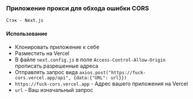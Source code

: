 ### Приложение прокси для обхода ошибки CORS
    Стэк - Next.js
#### Использование
* Клонировать приложение к себе
* Разместить на Vercel
* В файле `next.config.js` в поле `Access-Control-Allow-Origin` прописать разрешенные адреса
* Отправлять запрос вида `axios.post("https://fuck-cors.vercel.app/api", {data:{"URL": url}})`
* `https://fuck-cors.vercel.app` - Адрес вашего приложения на Vercel
* `url` - Ваш изначальный запрос
